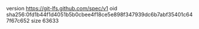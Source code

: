 version https://git-lfs.github.com/spec/v1
oid sha256:0fd1b44f1d4051b5b0cbee4f18ce5e898f347939dc6b7abf35401c647f67c652
size 63633
